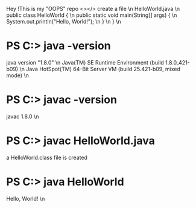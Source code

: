 Hey !This is my "OOPS" repo <></>
create a file \n
HelloWorld.java \n
public class HelloWorld { \n
    public static void main(String[] args) { \n
        System.out.println("Hello, World!"); \n
    } \n
} \n
<h1>PS C:> java -version</h1>
java version "1.8.0" \n
Java(TM) SE Runtime Environment (build 1.8.0_421-b09) \n
Java HotSpot(TM) 64-Bit Server VM (build 25.421-b09, mixed mode)      \n  
<h1>PS C:> javac -version</h1>
javac 1.8.0 \n
<h1>PS C:> javac HelloWorld.java</h1>
<p>a HelloWorld.class file is created</p>
<h1>PS C:> java HelloWorld</h1>
Hello, World! \n